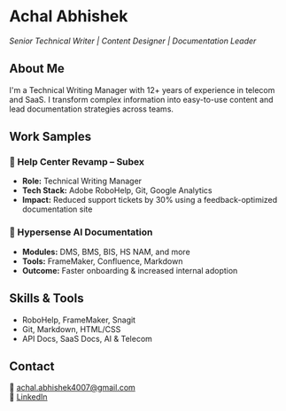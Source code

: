 

# Achal Abhishek  
_Senior Technical Writer | Content Designer | Documentation Leader_

## About Me  
I'm a Technical Writing Manager with 12+ years of experience in telecom and SaaS. I transform complex information into easy-to-use content and lead documentation strategies across teams.

## Work Samples  

### 📘 Help Center Revamp – Subex  
- **Role:** Technical Writing Manager  
- **Tech Stack:** Adobe RoboHelp, Git, Google Analytics  
- **Impact:** Reduced support tickets by 30% using a feedback-optimized documentation site  

### 🤖 Hypersense AI Documentation  
- **Modules:** DMS, BMS, BIS, HS NAM, and more  
- **Tools:** FrameMaker, Confluence, Markdown  
- **Outcome:** Faster onboarding & increased internal adoption  

## Skills & Tools  
- RoboHelp, FrameMaker, Snagit  
- Git, Markdown, HTML/CSS  
- API Docs, SaaS Docs, AI & Telecom

## Contact  
📧 achal.abhishek4007@gmail.com  
🔗 [LinkedIn](https://www.linkedin.com/in/achal-abhishek-b3748031/)  
